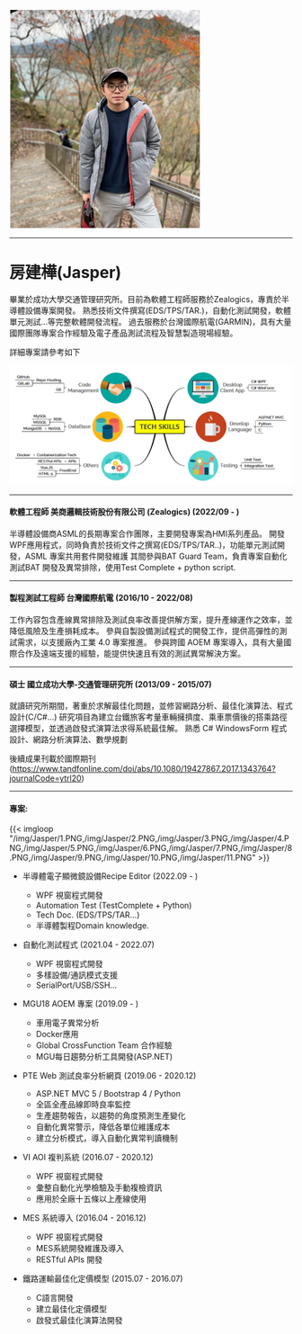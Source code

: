
![](/img/Jasper/fangjasper.png)  


***

# **房建樺(Jasper)** 

畢業於成功大學交通管理研究所。目前為軟體工程師服務於Zealogics，專責於半導體設備專案開發。
熟悉技術文件撰寫(EDS/TPS/TAR.)，自動化測試開發，軟體單元測試...等完整軟體開發流程。
過去服務於台灣國際航電(GARMIN)，具有大量國際團隊專案合作經驗及電子產品測試流程及智慧製造現場經驗。

詳細專案請參考如下

![](/img/Jasper/tech_tree.png)  

***

#### 軟體工程師 美商邏輯技術股份有限公司 (Zealogics)     (2022/09 - )

半導體設備商ASML的長期專案合作團隊，主要開發專案為HMI系列產品。
開發WPF應用程式，同時負責於技術文件之撰寫(EDS/TPS/TAR..)，功能單元測試開發，ASML 專案共用套件開發維護
其間參與BAT Guard Team，負責專案自動化測試BAT 開發及異常排除，使用Test Complete + python script.

***

#### 製程測試工程師 台灣國際航電     (2016/10 - 2022/08)

工作內容包含產線異常排除及測試良率改善提供解方案，提升產線運作之效率，並降低風險及生產損耗成本。
參與自製設備測試程式的開發工作，提供高彈性的測試需求，以支援廠內工業 4.0 專案推進。
參與跨國 AOEM 專案導入，具有大量國際合作及遠端支援的經驗，能提供快速且有效的測試異常解決方案。

***

#### 碩士 國立成功大學-交通管理研究所      (2013/09 - 2015/07)

就讀研究所期間，著重於求解最佳化問題，並修習網路分析、最佳化演算法、程式設計(C/C#...)
研究項目為建立台鐵旅客考量車輛擁擠度、乘車票價後的搭乘路徑選擇模型，並透過啟發式演算法求得系統最佳解。
熟悉 C# WindowsForm 程式設計、網路分析演算法、數學規劃

後續成果刊載於國際期刊 (https://www.tandfonline.com/doi/abs/10.1080/19427867.2017.1343764?journalCode=ytrl20)

***

#### 專案:

{{< imgloop "/img/Jasper/1.PNG,/img/Jasper/2.PNG,/img/Jasper/3.PNG,/img/Jasper/4.PNG,/img/Jasper/5.PNG,/img/Jasper/6.PNG,/img/Jasper/7.PNG,/img/Jasper/8.PNG,/img/Jasper/9.PNG,/img/Jasper/10.PNG,/img/Jasper/11.PNG" >}}


* 半導體電子顯微鏡設備Recipe Editor (2022.09 - )
    - WPF 視窗程式開發
    - Automation Test (TestComplete + Python) 
    - Tech Doc. (EDS/TPS/TAR...)
    - 半導體製程Domain knowledge.

* 自動化測試程式 (2021.04 - 2022.07)
    - WPF 視窗程式開發
    - 多樣設備/通訊模式支援
    - SerialPort/USB/SSH...

* MGU18 AOEM 專案 (2019.09 - )
    - 車用電子異常分析
    - Docker應用
    - Global CrossFunction Team 合作經驗
    - MGU每日趨勢分析工具開發(ASP.NET) 

* PTE Web 測試良率分析網頁 (2019.06 - 2020.12)
    - ASP.NET MVC 5 / Bootstrap 4 / Python
    - 全區全產品線即時良率監控
    - 生產趨勢報告，以趨勢的角度預測生產變化
    - 自動化異常警示，降低各單位維護成本
    - 建立分析模式，導入自動化異常判讀機制    

* VI AOI 複判系統 (2016.07 - 2020.12)
    - WPF 視窗程式開發
    - 彙整自動化光學檢驗及手動複檢資訊
    - 應用於全廠十五條以上產線使用

* MES 系統導入 (2016.04 - 2016.12)
    - WPF 視窗程式開發
    - MES系統開發維護及導入
    - RESTful APIs 開發

* 鐵路運輸最佳化定價模型 (2015.07 - 2016.07)
    - C語言開發
    - 建立最佳化定價模型
	- 啟發式最佳化演算法開發




